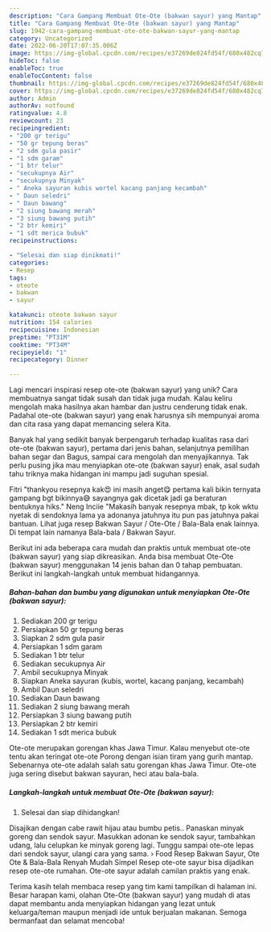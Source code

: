 ```yaml
---
description: "Cara Gampang Membuat Ote-Ote (bakwan sayur) yang Mantap"
title: "Cara Gampang Membuat Ote-Ote (bakwan sayur) yang Mantap"
slug: 1942-cara-gampang-membuat-ote-ote-bakwan-sayur-yang-mantap
category: Uncategorized
date: 2022-06-20T17:07:35.006Z
image: https://img-global.cpcdn.com/recipes/e37269de824fd54f/680x482cq70/ote-ote-bakwan-sayur-foto-resep-utama.jpg
hideToc: false
enableToc: true
enableTocContent: false
thumbnail: https://img-global.cpcdn.com/recipes/e37269de824fd54f/680x482cq70/ote-ote-bakwan-sayur-foto-resep-utama.jpg
cover: https://img-global.cpcdn.com/recipes/e37269de824fd54f/680x482cq70/ote-ote-bakwan-sayur-foto-resep-utama.jpg
author: Admin
authorAv: notfound
ratingvalue: 4.8
reviewcount: 23
recipeingredient:
- "200 gr terigu"
- "50 gr tepung beras"
- "2 sdm gula pasir"
- "1 sdm garam"
- "1 btr telur"
- "secukupnya Air"
- "secukupnya Minyak"
- " Aneka sayuran kubis wortel kacang panjang kecambah"
- " Daun seledri"
- " Daun bawang"
- "2 siung bawang merah"
- "3 siung bawang putih"
- "2 btr kemiri"
- "1 sdt merica bubuk"
recipeinstructions:

- "Selesai dan siap dinikmati!"
categories:
- Resep
tags:
- oteote
- bakwan
- sayur

katakunci: oteote bakwan sayur 
nutrition: 154 calories
recipecuisine: Indonesian
preptime: "PT31M"
cooktime: "PT34M"
recipeyield: "1"
recipecategory: Dinner

---
```





Lagi mencari inspirasi resep ote-ote (bakwan sayur) yang unik? Cara membuatnya sangat tidak susah dan tidak juga mudah. Kalau keliru mengolah maka hasilnya akan hambar dan justru cenderung tidak enak. Padahal ote-ote (bakwan sayur) yang enak harusnya sih mempunyai aroma dan cita rasa yang dapat memancing selera Kita.





Banyak hal yang sedikit banyak berpengaruh terhadap kualitas rasa dari ote-ote (bakwan sayur), pertama dari jenis bahan, selanjutnya pemilihan bahan segar dan Bagus, sampai cara mengolah dan menyajikannya. Tak perlu pusing jika mau menyiapkan ote-ote (bakwan sayur) enak,      asal sudah tahu triknya maka hidangan ini mampu jadi suguhan spesial.














Fitri &#34;thankyou resepnya kak😍 ini masih anget😋 pertama kali bikin ternyata gampang bgt bikinnya😅 sayangnya gak dicetak jadi ga beraturan bentuknya hiks.&#34; Neng Inciie &#34;Makasih banyak resepnya mbak, tp kok wktu nyetak di sendoknya lama ya adonanya jatuhnya itu pun pas jatuhnya pakai bantuan. Lihat juga resep Bakwan Sayur / Ote-Ote / Bala-Bala enak lainnya. Di tempat lain namanya Bala-bala / Bakwan Sayur.






Berikut ini ada beberapa cara mudah dan praktis untuk membuat ote-ote (bakwan sayur) yang siap dikreasikan. Anda bisa membuat Ote-Ote (bakwan sayur) menggunakan 14 jenis bahan dan 0 tahap pembuatan. Berikut ini langkah-langkah untuk membuat hidangannya.

<!--inarticleads1-->

##### Bahan-bahan dan bumbu yang digunakan untuk menyiapkan Ote-Ote (bakwan sayur):

1. Sediakan 200 gr terigu
1. Persiapkan 50 gr tepung beras
1. Siapkan 2 sdm gula pasir
1. Persiapkan 1 sdm garam
1. Sediakan 1 btr telur
1. Sediakan secukupnya Air
1. Ambil secukupnya Minyak
1. Siapkan  Aneka sayuran (kubis, wortel, kacang panjang, kecambah)
1. Ambil  Daun seledri
1. Sediakan  Daun bawang
1. Sediakan 2 siung bawang merah
1. Persiapkan 3 siung bawang putih
1. Persiapkan 2 btr kemiri
1. Sediakan 1 sdt merica bubuk


Ote-ote merupakan gorengan khas Jawa Timur. Kalau menyebut ote-ote tentu akan teringat ote-ote Porong dengan isian tiram yang gurih mantap. Sebenarnya ote-ote adalah salah satu gorengan khas Jawa Timur. Ote-ote juga sering disebut bakwan sayuran, heci atau bala-bala. 

<!--inarticleads2-->

##### Langkah-langkah untuk membuat Ote-Ote (bakwan sayur):


1. Selesai dan siap dihidangkan!

Disajikan dengan cabe rawit hijau atau bumbu petis.. Panaskan minyak goreng dan sendok sayur. Masukkan adonan ke sendok sayur, tambahkan udang, lalu celupkan ke minyak goreng lagi. Tunggu sampai ote-ote lepas dari sendok sayur, ulangi cara yang sama. › Food Resep Bakwan Sayur, Ote Ote &amp; Bala-Bala Renyah Mudah Simpel Resep ote-ote sayur bisa dijadikan resep ote-ote rumahan. Ote-ote sayur adalah camilan praktis yang enak. 

Terima kasih telah membaca resep yang tim kami tampilkan di halaman ini. Besar harapan kami, olahan Ote-Ote (bakwan sayur) yang mudah di atas dapat membantu anda menyiapkan hidangan yang lezat untuk keluarga/teman maupun menjadi ide untuk berjualan makanan. Semoga bermanfaat dan selamat mencoba!
